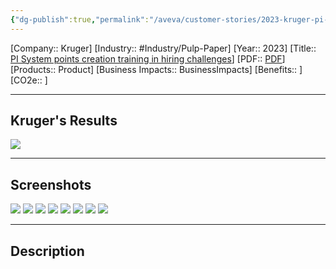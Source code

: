 ```yaml
---
{"dg-publish":true,"permalink":"/aveva/customer-stories/2023-kruger-pi-system-points-creation-training-in-hiring-challenges/"}
---
```


[Company:: Kruger]
[Industry:: #Industry/Pulp-Paper]
[Year:: 2023]
[Title:: [PI System points creation training in hiring challenges](Homepage%20Example.md)]
[PDF:: [PDF](Homepage%20Example.md)]
[Products:: Product]
[Business Impacts:: BusinessImpacts]
[Benefits:: ]
[CO2e:: ]

---
## Kruger's Results
![](https://i.imgur.com/8FVsRRe.png)

---
## Screenshots
![](https://i.imgur.com/gdAarvZ.png)
![](https://i.imgur.com/Kl4V4V2.png)
![](https://i.imgur.com/heJKUwJ.png)
![](https://i.imgur.com/BHCwgTl.png)
![](https://i.imgur.com/JpKhdFC.png)
![](https://i.imgur.com/5NhCMtx.png)
![](https://i.imgur.com/cZ8RWxl.png)
![](https://i.imgur.com/4OcbTjm.png)

---
## Description